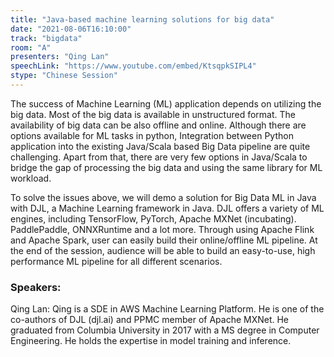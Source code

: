 ```yaml
---
title: "Java-based machine learning solutions for big data"
date: "2021-08-06T16:10:00" 
track: "bigdata"
room: "A"
presenters: "Qing Lan"
speechLink: "https://www.youtube.com/embed/KtsqpkSIPL4"
stype: "Chinese Session"
---
```

The success of Machine Learning (ML) application depends on utilizing the big data. Most of the big data is available in unstructured format. The availability of big data can be also offline and online. Although there are options available for ML tasks in python, Integration between Python application into the existing Java/Scala based Big Data pipeline are quite challenging. Apart from that, there are very few options in Java/Scala to bridge the gap of processing the big data and using the same library for ML workload. 
 

 To solve the issues above, we will demo a solution for Big Data ML in Java with DJL, a Machine Learning framework in Java. DJL offers a variety of ML engines, including TensorFlow, PyTorch, Apache MXNet (incubating). PaddlePaddle, ONNXRuntime and a lot more. Through using Apache Flink and Apache Spark, user can easily build their online/offline ML pipeline. At the end of the session, audience will be able to build an easy-to-use, high performance ML pipeline for all different scenarios.
 ### Speakers: 
 Qing Lan: Qing is a SDE in AWS Machine Learning Platform. He is one of the co-authors of DJL (djl.ai) and PPMC member of Apache MXNet. He graduated from Columbia University in 2017 with a MS degree in Computer Engineering. He holds the expertise in model training and inference.